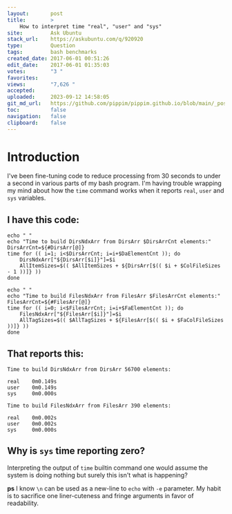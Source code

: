 ```yaml
---
layout:       post
title:        >
    How to interpret time "real", "user" and "sys"
site:         Ask Ubuntu
stack_url:    https://askubuntu.com/q/920920
type:         Question
tags:         bash benchmarks
created_date: 2017-06-01 00:51:26
edit_date:    2017-06-01 01:35:03
votes:        "3 "
favorites:    
views:        "7,626 "
accepted:     
uploaded:     2023-09-12 14:58:05
git_md_url:   https://github.com/pippim/pippim.github.io/blob/main/_posts/2017/2017-06-01-How-to-interpret-time-_real__-_user_-and-_sys_.md
toc:          false
navigation:   false
clipboard:    false
---
```


# Introduction

I've been fine-tuning code to reduce processing from 30 seconds to under a second in various parts of my bash program. I'm having trouble wrapping my mind about how the `time` command works when it reports `real`, `user` and `sys` variables.

## I have this code:

``` 
echo " "
echo "Time to build DirsNdxArr from DirsArr $DirsArrCnt elements:"
DirsArrCnt=${#DirsArr[@]}
time for (( i=1; i<$DirsArrCnt; i=i+$DaElementCnt )); do
    DirsNdxArr["${DirsArr[$i]}"]=$i
    AllItemSizes=$(( $AllItemSizes + ${DirsArr[$(( $i + $ColFileSizes - 1 ))]} ))
done

echo " "
echo "Time to build FilesNdxArr from FilesArr $FilesArrCnt elements:"
FilesArrCnt=${#FilesArr[@]}
time for (( i=0; i<$FilesArrCnt; i=i+$FaElementCnt )); do
    FilesNdxArr["${FilesArr[$i]}"]=$i
    AllTagSizes=$(( $AllTagSizes + ${FilesArr[$(( $i + $FaColFileSizes ))]} ))
done
```

## That reports this:

``` 
Time to build DirsNdxArr from DirsArr 56700 elements:

real	0m0.149s
user	0m0.149s
sys 	0m0.000s
 
Time to build FilesNdxArr from FilesArr 390 elements:

real	0m0.002s
user	0m0.002s
sys  	0m0.000s
```

## Why is `sys` time reporting zero?

Interpreting the output of `time` builtin command one would assume the system is doing nothing but surely this isn't what is happening?

**ps** I know `\n` can be used as a new-line to `echo` with `-e` parameter. My habit is to sacrifice one liner-cuteness and fringe arguments in favor of readability.
